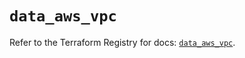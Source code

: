 # `data_aws_vpc`

Refer to the Terraform Registry for docs: [`data_aws_vpc`](https://registry.terraform.io/providers/hashicorp/aws/6.9.0/docs/data-sources/vpc).
